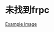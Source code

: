 # 未找到frpc
[Example Image](https://raw.githubusercontent.com/LyceenAiro/EazyFrpSetting/doc/v3_file/help/images/nofrpc.png)
